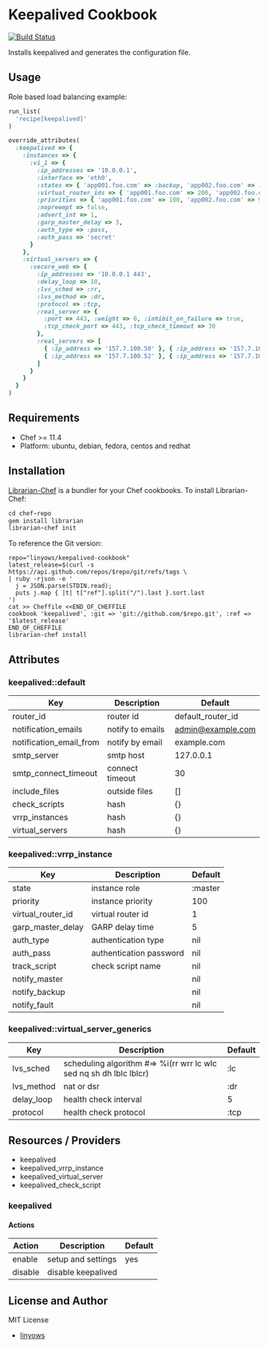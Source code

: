 Keepalived Cookbook
===================

[![Build Status](https://secure.travis-ci.org/linyows/keepalived-cookbook.png)][travis]

Installs keepalived and generates the configuration file.

Usage
-----

Role based load balancing example:

```ruby
run_list(
  'recipe[keepalived]'
)

override_attributes(
  :keepalived => {
    :instances => {
      :vi_1 => {
        :ip_addresses => '10.0.0.1',
        :interface => 'eth0',
        :states => { 'app001.foo.com' => :backup, 'app002.foo.com' => :backup },
        :virtual_router_ids => { 'app001.foo.com' => 200, 'app002.foo.com' => 200 },
        :priorities => { 'app001.foo.com' => 100, 'app002.foo.com' => 99 },
        :nopreempt => false,
        :advert_int => 1,
        :garp_master_delay => 3,
        :auth_type => :pass,
        :auth_pass => 'secret'
      }
    },
    :virtual_servers => {
      :secure_web => {
        :ip_addresses => '10.0.0.1 443',
        :delay_loop => 10,
        :lvs_sched => :rr,
        :lvs_method => :dr,
        :protocol => :tcp,
        :real_server => {
          :port => 443, :weight => 0, :inhibit_on_failure => true,
          :tcp_check_port => 443, :tcp_check_timeout => 30
        },
        :real_servers => [
          { :ip_address => '157.7.100.50' }, { :ip_address => '157.7.100.51' },
          { :ip_address => '157.7.100.52' }, { :ip_address => '157.7.100.53' }
        ]
      }
    }
  }
)
```

Requirements
------------

- Chef >= 11.4
- Platform: ubuntu, debian, fedora, centos and redhat

Installation
------------

[Librarian-Chef][librarian] is a bundler for your Chef cookbooks. To install Librarian-Chef:

```ruby
cd chef-repo
gem install librarian
librarian-chef init
```

To reference the Git version:

```log
repo="linyows/keepalived-cookbook"
latest_release=$(curl -s https://api.github.com/repos/$repo/git/refs/tags \
| ruby -rjson -e '
  j = JSON.parse(STDIN.read);
  puts j.map { |t| t["ref"].split("/").last }.sort.last
')
cat >> Cheffile <<END_OF_CHEFFILE
cookbook 'keepalived', :git => 'git://github.com/$repo.git', :ref => '$latest_release'
END_OF_CHEFFILE
librarian-chef install
```

Attributes
----------

### keepalived::default

Key                     | Description      | Default
---                     | -----------      | -------
router_id               | router id        | default_router_id
notification_emails     | notify to emails | admin@example.com
notification_email_from | notify by email  | example.com
smtp_server             | smtp host        | 127.0.0.1
smtp_connect_timeout    | connect timeout  | 30
include_files           | outside files    | []
check_scripts           | hash             | {}
vrrp_instances          | hash             | {}
virtual_servers         | hash             | {}

### keepalived::vrrp_instance

Key               | Description             | Default
---               | -----------             | -------
state             | instance role           | :master
priority          | instance priority       | 100
virtual_router_id | virtual router id       | 1
garp_master_delay | GARP delay time         | 5
auth_type         | authentication type     | nil
auth_pass         | authentication password | nil
track_script      | check script name       | nil
notify_master     |                         | nil
notify_backup     |                         | nil
notify_fault      |                         | nil

### keepalived::virtual_server_generics

Key        | Description                                                        | Default
---        | -----------                                                        | -------
lvs_sched  | scheduling algorithm #=> %i(rr wrr lc wlc sed nq sh dh lblc lblcr) | :lc
lvs_method | nat or dsr                                                         | :dr
delay_loop | health check interval                                              | 5
protocol   | health check protocol                                              | :tcp

Resources / Providers
---------------------

- keepalived
- keepalived_vrrp_instance
- keepalived_virtual_server
- keepalived_check_script

### keepalived

#### Actions

Action  | Description        | Default
------  | -----------        | -------
enable  | setup and settings | yes
disable | disable keepalived

License and Author
------------------

MIT License

- [linyows][linyows]

[travis]: http://travis-ci.org/linyows/keepalived-cookbook
[librarian]: https://github.com/applicationsonline/librarian#readme
[linyows]: https://github.com/linyows
